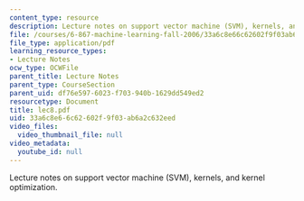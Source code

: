 ```yaml
---
content_type: resource
description: Lecture notes on support vector machine (SVM), kernels, and kernel optimization.
file: /courses/6-867-machine-learning-fall-2006/33a6c8e66c62602f9f03ab6a2c632eed_lec8.pdf
file_type: application/pdf
learning_resource_types:
- Lecture Notes
ocw_type: OCWFile
parent_title: Lecture Notes
parent_type: CourseSection
parent_uid: df76e597-6023-f703-940b-1629dd549ed2
resourcetype: Document
title: lec8.pdf
uid: 33a6c8e6-6c62-602f-9f03-ab6a2c632eed
video_files:
  video_thumbnail_file: null
video_metadata:
  youtube_id: null
---
```

Lecture notes on support vector machine (SVM), kernels, and kernel optimization.

